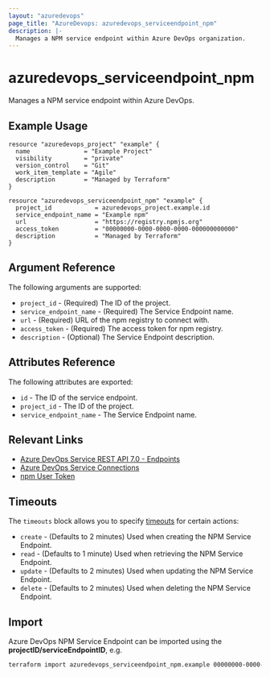 ```yaml
---
layout: "azuredevops"
page_title: "AzureDevops: azuredevops_serviceendpoint_npm"
description: |-
  Manages a NPM service endpoint within Azure DevOps organization.
---
```


# azuredevops_serviceendpoint_npm

Manages a NPM service endpoint within Azure DevOps.

## Example Usage

```hcl
resource "azuredevops_project" "example" {
  name               = "Example Project"
  visibility         = "private"
  version_control    = "Git"
  work_item_template = "Agile"
  description        = "Managed by Terraform"
}

resource "azuredevops_serviceendpoint_npm" "example" {
  project_id            = azuredevops_project.example.id
  service_endpoint_name = "Example npm"
  url                   = "https://registry.npmjs.org"
  access_token          = "00000000-0000-0000-0000-000000000000"
  description           = "Managed by Terraform"
}
```

## Argument Reference

The following arguments are supported:

- `project_id` - (Required) The ID of the project.
- `service_endpoint_name` - (Required) The Service Endpoint name.
- `url` - (Required) URL of the npm registry to connect with.
- `access_token` - (Required) The access token for npm registry.
- `description` - (Optional) The Service Endpoint description.

## Attributes Reference

The following attributes are exported:

- `id` - The ID of the service endpoint.
- `project_id` - The ID of the project.
- `service_endpoint_name` - The Service Endpoint name.

## Relevant Links

- [Azure DevOps Service REST API 7.0 - Endpoints](https://docs.microsoft.com/en-us/rest/api/azure/devops/serviceendpoint/endpoints?view=azure-devops-rest-7.0)
- [Azure DevOps Service Connections](https://docs.microsoft.com/en-us/azure/devops/pipelines/library/service-endpoints?view=azure-devops&tabs=yaml)
- [npm User Token](https://docs.npmjs.com/about-access-tokens)

## Timeouts

The `timeouts` block allows you to specify [timeouts](https://developer.hashicorp.com/terraform/language/resources/syntax#operation-timeouts) for certain actions:

* `create` - (Defaults to 2 minutes) Used when creating the NPM Service Endpoint.
* `read` - (Defaults to 1 minute) Used when retrieving the NPM Service Endpoint.
* `update` - (Defaults to 2 minutes) Used when updating the NPM Service Endpoint.
* `delete` - (Defaults to 2 minutes) Used when deleting the NPM Service Endpoint.

## Import

Azure DevOps NPM Service Endpoint can be imported using the **projectID/serviceEndpointID**, e.g.

```sh
terraform import azuredevops_serviceendpoint_npm.example 00000000-0000-0000-0000-000000000000/00000000-0000-0000-0000-000000000000
```
